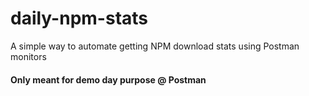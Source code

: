 # daily-npm-stats
A simple way to automate getting NPM download stats using Postman monitors
#### Only meant for demo day purpose @ Postman
